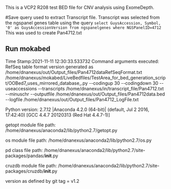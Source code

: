 This is a VCP2 R208 test BED file for CNV analysis using ExomeDepth.

#Save query used to extract Transcript file.
Transcript was selected from the ngspanel genes table using the query
`select GuysAccession, Symbol, '0' as GuysAccessionVersion from ngspanelgenes where NGSPanelID=4712`
This was used to create Pan4712.txt

## Run mokabed
Time Stamp:2021-11-11 12:30:33.533732
Command arguments executed:
RefSeq table format version generated as /home/dnanexus/out/Output_files/Pan4712dataRefSeqFormat.txt
/home/dnanexus/mokabed/LiveBedfiles/TestArea_for_bed_generation_script/OOBed7_uses_mirrored_database_.py --codingup 30 --codingdown 30 --useaccessions --transcripts /home/dnanexus/in/transcript_file/Pan4712.txt --minuschr --outputfile /home/dnanexus/out/Output_files/Pan4712data.bed --logfile /home/dnanexus/out/Output_files/Pan4712_LogFile.txt 

 Python version: 2.7.12 |Anaconda 4.2.0 (64-bit)| (default, Jul  2 2016, 17:42:40) 
[GCC 4.4.7 20120313 (Red Hat 4.4.7-1)]

 getopt module file path: /home/dnanexus/anaconda2/lib/python2.7/getopt.py

 os module file path: /home/dnanexus/anaconda2/lib/python2.7/os.py

 pd class file path: /home/dnanexus/anaconda2/lib/python2.7/site-packages/pandas/__init__.py

 cruzdb module file path: /home/dnanexus/anaconda2/lib/python2.7/site-packages/cruzdb/__init__.py

version as defined by git tag = v1.2